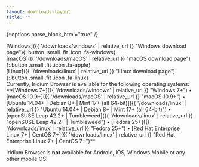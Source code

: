 ```yaml
---
layout: downloads-layout
title: ""
---
```


{::options parse_block_html="true" /}
<div class="row">
<div class="4u 12u$(small)">
[Windows]({{ '/downloads/windows' | relative_url }} "Windows download page"){:.button .small .fit .icon .fa-windows}
</div>
<div class="4u 12u$(small)">
[macOS]({{ '/downloads/macOS' | relative_url }} "macOS download page"){:.button .small .fit .icon .fa-apple}
</div>
<div class="4u 12u$(small)">
[Linux]({{ '/downloads/linux' | relative_url }} "Linux download page"){:.button .small .fit .icon .fa-linux}
</div>
</div>
Currently, Iridium Browser is available for the following operating systems:    
**[Windows 7+]({{ '/downloads/windows' | relative_url }} "Windows 7+") &#8226;
[macOS 10.9+]({{ '/downloads/macOS' | relative_url }} "macOS 10.9+") &#8226;
[Ubuntu 14.04+ | Debian 8+ | Mint 17+ (all 64-bit)]({{ '/downloads/linux' | relative_url }} "Ubuntu 14.04+ | Debian 8+ | Mint 17+ (all 64-bit)") &#8226;
[openSUSE Leap 42.2+ | Tumbleweed]({{ '/downloads/linux' | relative_url }} "openSUSE Leap 42.2+ | Tumbleweed") &#8226;
[Fedora 25+]({{ '/downloads/linux' | relative_url }} "Fedora 25+") &#8226;
[Red Hat Enterprise Linux 7+ | CentOS 7+]({{ '/downloads/linux' | relative_url }} "Red Hat Enterprise Linux 7+ | CentOS 7+")**

<span class="fa fa-warning"></span> Iridium Browser is **not** available for Android, iOS, Windows Mobile or any other mobile OS!
